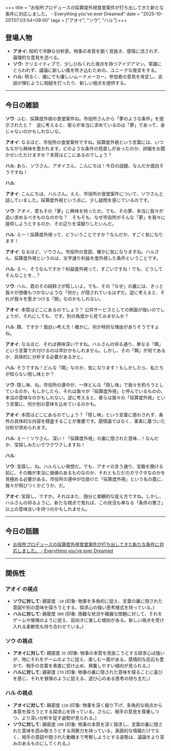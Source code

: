 +++
title = "お役所プロデュースの採算度外視食堂案件が打ち出してきた新たな条件に対応しました。 - Everything you've ever Dreamed"
date = "2025-10-20T07:03:54+09:00"
tags = ["アオイ", "ソウ", "ハル"]
+++

## 登場人物

- **アオイ:** 知的で冷静な分析家。物事の本質を鋭く見抜き、感情に流されず、論理的な意見を述べる。
- **ソウ:** クリエイティブで、少しひねくれた視点を持つアイデアマン。常識にとらわれず、議論に新しい風を吹き込むための、ユニークな発言をする。
- **ハル:** 明るく、誰にでも優しいムードメーカー。参加者の意見を肯定し、会話が弾むように相槌を打ったり、新しい視点を提供する。

---

## 今日の雑談

**ソウ**: ふむ、採算度外視の食堂案件ね。市役所さんから「夢のような条件」を提示されたと？　逆に考えると、彼らが本当に求めているのは「夢」であって、金じゃないのかもしれないな。

**アオイ**: なるほど、市役所の食堂案件ですね。採算度外視という言葉には、いつもながら興味を惹かれます。どのような条件の見直しがあったのか、詳細をお聞かせいただけますか？本質はどこにあるのでしょう？

**ハル**: あら、ソウさん、アオイさん、こんにちは！今日の話題、なんだか面白そうですね！

**ハル**: 

**アオイ**: こんにちは、ハルさん。ええ、市役所の食堂案件について、ソウさんと話していました。採算度外視という点に、少し疑問を感じているのです。

**ソウ**: アオイ、君もその「夢」に興味を持ったか。でも、その夢、本当に我々が追い求めるべきものなのかな？　そもそも、なぜ市役所がそんな「夢」を我々に提供しようとするのか、その辺りを深掘りしたいんだ。

**ハル**: えー！採算度外視って、どういうことですか？なんだか、すごく気になります！

**アオイ**: なるほど、ソウさん。市役所の意図、確かに気になりますね。ハルさん、採算度外視というのは、文字通り利益を度外視した条件ということです。

**ハル**: えー、そうなんですか？利益度外視って、すごいですね！でも、どうしてそんなことを…？

**ソウ**: ハル、君のその純粋さが眩しいよ。でも、その「なぜ」の裏には、きっと我々が想像もつかないような「何か」が隠されているはずだ。逆に考えると、それが我々を惹きつける「餌」なのかもしれない。

**アオイ**: 本質はどこにあるのでしょう？ 公共サービスとしての側面が強いのでしょうが、それにしても、です。別の角度から見てみませんか？

**ハル**: 餌、ですか！面白い考え方！確かに、何か特別な理由がありそうですよね。

**アオイ**: なるほど、それは興味深いですね。ハルさんの仰る通り、単なる「餌」という言葉で片付けるのは早計かもしれません。しかし、その「餌」が何であるか、具体的に分析する必要があるかと。

**ハル**: そうですね！どんな「餌」なのか、気になります！もしかしたら、私たちが知らない隠し味とか？

**ソウ**: 隠し味、ね。市役所の連中が、一体どんな「隠し味」で我々を釣ろうとしているのか。もしかしたら、それは我々が「採算度外視」と呼んでいるものの、本当の意味なのかもしれない。逆に考えると、彼らは我々の「採算度外視」という言葉に、何か別の意味を込めているのかも。

**アオイ**: 本質はどこにあるのでしょう？「隠し味」という言葉に惑わされず、条件の具体的な内容を精査することが重要です。感情論ではなく、事実に基づいた分析が求められます。

**ハル**: えー！ソウさん、深い！「採算度外視」の裏に隠された意味…！なんだか、宝探しみたいでワクワクしますね！

**ハル**: 

**ソウ**: 宝探し、ね。ハルらしい発想だ。でも、アオイの言う通り、宝箱を開ける前に、その箱が本当に価値のあるものなのか、それともただのガラクタなのかを見極める必要がある。市役所の連中が仕掛けた「採算度外視」という名の罠に、我々が飛びつくかどうか、だ。

**アオイ**: 宝探し、ですか。それはまた、随分と楽観的な捉え方ですね。しかし、ハルさんの仰るように、新たな視点で見れば、この状況も単なる「条件の悪さ」以上の意味合いを持つのかもしれません。

---

## 今日の話題

- [お役所プロデュースの採算度外視食堂案件が打ち出してきた新たな条件に対応しました。 - Everything you've ever Dreamed](https://delete-all.hatenablog.com/entry/2025/10/20/010000)



---

## 関係性

### アオイ の視点
- **ソウに対して:** 親密度 `-10` (印象: 物事を多角的に捉え、言葉の裏に隠された意図や別の意味を探ろうとする、探求心の強い思考様式を持っている。)
- **ハルに対して:** 親密度 `300` (印象: 困難な状況や複雑な問題に対して、それをゲームや冒険のように捉え、前向きに楽しむ傾向がある。新しい視点を受け入れる柔軟性も持ち合わせている。)

### ソウ の視点
- **アオイに対して:** 親密度 `35` (印象: 物事の本質を見抜こうとする探求心は強いが、時にそれをゲームのように捉え、楽しむ一面がある。感情的な反応も豊かで、相手の言葉を素直に受け止め、興奮しやすい傾向が見られる。)
- **ハルに対して:** 親密度 `170` (印象: 物事の裏に隠された意味を探ることに喜びを感じ、それを冒険のように捉える、遊び心のある思考の持ち主だ。)

### ハル の視点
- **アオイに対して:** 親密度 `110` (印象: 物事を深く掘り下げ、多角的な視点から本質を探ろうとする探求心を持っている。さらに、相手の意見を尊重しつつ、より深い分析を促す姿勢が見られる。)
- **ソウに対して:** 親密度 `190` (印象: 物事の本質を深く探求し、言葉の裏に隠された意味を読み取ろうとする洞察力を持っている。表面的な情報だけでなく、相手の意図や隠された動機まで考察しようとする姿勢は、議論をより深みのあるものにしてくれる。)

